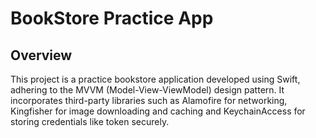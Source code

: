 # BookStore Practice App

## Overview
This project is a practice bookstore application developed using Swift, adhering to the MVVM (Model-View-ViewModel) design pattern. It incorporates third-party libraries such as Alamofire for networking, Kingfisher for image downloading and caching and KeychainAccess for storing credentials like token securely.
